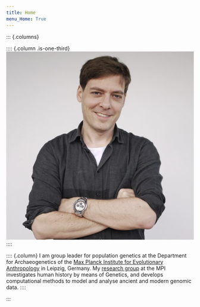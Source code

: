 ```yaml
---
title: Home
menu_Home: True
---
```


::: {.columns}

:::: {.column .is-one-third}
![](images/stephan-portrait.jpg)
::::

:::: {.column}
I am group leader for population genetics at the Department for Archaeogenetics of the [Max Planck Institute for Evolutionary Anthropology](http://www.eva.mpg.de) in Leipzig, Germany. My [research group](https://www.eva.mpg.de/archaeogenetics/research-groups/population-genetics/) at the MPI investigates human history by means of Genetics, and develops computational methods to model and analyse ancient and modern genomic data.
::::

:::